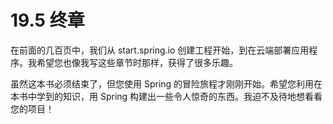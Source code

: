 # 19.5 终章

在前面的几百页中，我们从 start.spring.io 创建工程开始，到在云端部署应用程序。我希望您也像我写这些章节时那样，获得了很多乐趣。

虽然这本书必须结束了，但您使用 Spring 的冒险旅程才刚刚开始。希望您利用在本书中学到的知识，用 Spring 构建出一些令人惊奇的东西。我迫不及待地想看看您的项目！